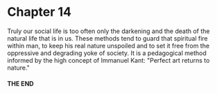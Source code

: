# Chapter 14



Truly our social life is too often only the darkening and the death of the natural life that is in us. These methods tend to guard that spiritual fire within man, to keep his real nature unspoiled and to set it free from the oppressive and degrading yoke of society. It is a pedagogical method informed by the high concept of Immanuel Kant: "Perfect art returns to nature."

#### THE END
